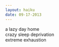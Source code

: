 ```yaml
---
layout: haiku
date: 09-17-2013
---
```


a lazy day home<br>
crazy sleep deprivation<br>
extreme exhaustion
